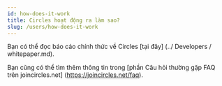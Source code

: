 ```yaml
---
id: how-does-it-work
title: Circles hoạt động ra làm sao?
slug: /users/how-does-it-work
---
```


Bạn có thể đọc báo cáo chính thức về Circles [tại đây] (../ Developers / whitepaper.md).

Bạn cũng có thể tìm thêm thông tin trong [phần Câu hỏi thường gặp FAQ trên joincircles.net] (https://joincircles.net/faq).
